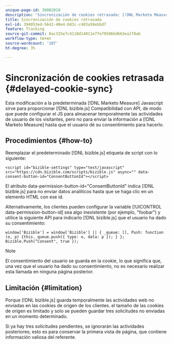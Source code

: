 ```yaml
---
unique-page-id: 30082018
description: 'Sincronización de cookies retrasada: [!DNL Marketo Measure] - Documentación del producto'
title: Sincronización de cookies retrasada
exl-id: 394053ed-5642-48e4-b83c-c483a58ebbd7
feature: Tracking
source-git-commit: 8ac315e7c4110d14811e77ef0586bd663ea1f8ab
workflow-type: tm+mt
source-wordcount: '187'
ht-degree: 3%

---
```


# Sincronización de cookies retrasada {#delayed-cookie-sync}

Esta modificación a la predeterminada [!DNL Marketo Measure] Javascript sirve para proporcionar [!DNL bizible.js] Compatibilidad con API, de modo que puede configurar el JS para almacenar temporalmente las actividades de usuario de los visitantes, pero no para enviar la información a [!DNL Marketo Measure] hasta que el usuario dé su consentimiento para hacerlo.

## Procedimientos {#how-to}

Reemplazar el predeterminado [!DNL bizible.js] etiqueta de script con lo siguiente:

`<script id="bizible-settings" type="text/javascript" src="https://cdn.bizible.com/scripts/bizible.js" async="" data-consent-button-id="ConsentButtonId"></script>`

El atributo data-permission-button-id=&quot;ConsentButtonId&quot; indica [!DNL bizible.js] para no enviar datos analíticos hasta que se haga clic en un elemento HTML con ese id.

Alternativamente, los clientes pueden configurar la variable [!UICONTROL data-permission-button-id] sea algo inexistente (por ejemplo, &quot;foobar&quot;) y utilice la siguiente API para indicarlo [!DNL bizible.js] que el usuario ha dado su consentimiento:

`window['Bizible'] = window['Bizible'] || { _queue: [], Push: function (o, p) {this._queue.push({ type: o, data: p }); } };`
`Bizible.Push("Consent", true });`

>[!NOTE]
>
>El consentimiento del usuario se guarda en la cookie, lo que significa que, una vez que el usuario ha dado su consentimiento, no es necesario realizar esta llamada en ninguna página posterior.

## Limitación {#limitation}

Porque [!DNL bizible.js] guarda temporalmente las actividades web no enviadas en las cookies de origen de los clientes. el tamaño de las cookies de origen es limitado y solo se pueden guardar tres solicitudes no enviadas en un momento determinado.

Si ya hay tres solicitudes pendientes, se ignorarán las actividades posteriores; esto es para conservar la primera vista de página, que contiene información valiosa del referente.
